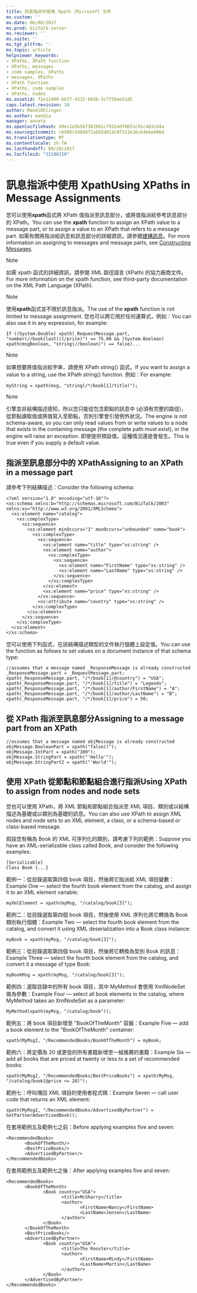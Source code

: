 ```yaml
---
title: 訊息指派中使用 Xpath |Microsoft 文件
ms.custom: ''
ms.date: 06/08/2017
ms.prod: biztalk-server
ms.reviewer: ''
ms.suite: ''
ms.tgt_pltfrm: ''
ms.topic: article
helpviewer_keywords:
- XPaths, XPath function
- XPaths, messages
- code samples, XPaths
- messages, XPaths
- XPath function
- XPaths, code samples
- XPaths, nodes
ms.assetid: f2e12409-bb77-4315-b03b-5c7736ae51d5
caps.latest.revision: 10
author: MandiOhlinger
ms.author: mandia
manager: anneta
ms.openlocfilehash: d9ec1e5b56f382601c79324df8651c91c483cb4a
ms.sourcegitcommit: cb908c540d8f1a692d01dc8f313e16cb4b4e696d
ms.translationtype: MT
ms.contentlocale: zh-TW
ms.lasthandoff: 09/20/2017
ms.locfileid: "22288110"
---
```

# <a name="using-xpaths-in-message-assignments"></a><span data-ttu-id="acc56-102">訊息指派中使用 Xpath</span><span class="sxs-lookup"><span data-stu-id="acc56-102">Using XPaths in Message Assignments</span></span>
<span data-ttu-id="acc56-103">您可以使用**xpath**函式將 XPath 值指派至訊息部分，或將值指派給參考訊息部分的 XPath。</span><span class="sxs-lookup"><span data-stu-id="acc56-103">You can use the **xpath** function to assign an XPath value to a message part, or to assign a value to an XPath that refers to a message part.</span></span> <span data-ttu-id="acc56-104">如需有關將指派給訊息和訊息部分的詳細資訊，請參閱[建構訊息](../core/constructing-messages.md)。</span><span class="sxs-lookup"><span data-stu-id="acc56-104">For more information on assigning to messages and message parts, see [Constructing Messages](../core/constructing-messages.md).</span></span>  
  
> [!NOTE]
>  <span data-ttu-id="acc56-105">如需 xpath 函式的詳細資訊，請參閱 XML 路徑語言 (XPath) 的協力廠商文件。</span><span class="sxs-lookup"><span data-stu-id="acc56-105">For more information on the xpath function, see third-party documentation on the XML Path Language (XPath).</span></span>  
  
> [!NOTE]
>  <span data-ttu-id="acc56-106">使用**xpath**函式並不限於訊息指派。</span><span class="sxs-lookup"><span data-stu-id="acc56-106">The use of the **xpath** function is not limited to message assignment.</span></span> <span data-ttu-id="acc56-107">您也可以將它用於任何運算式，例如：</span><span class="sxs-lookup"><span data-stu-id="acc56-107">You can also use it in any expression, for example:</span></span>  
  
```  
If ((System.Double) xpath(_RequestMessage.part, "number(//book[last()]/price)") == 75.00 && (System.Boolean) xpath(msgBoolean, "string(//boolean)") == false)...  
```  
  
> [!NOTE]
>  <span data-ttu-id="acc56-108">如果想要將值指派給字串，請使用 XPath string() 函式。</span><span class="sxs-lookup"><span data-stu-id="acc56-108">If you want to assign a value to a string, use the XPath string() function.</span></span> <span data-ttu-id="acc56-109">例如：</span><span class="sxs-lookup"><span data-stu-id="acc56-109">For example:</span></span>  
  
```  
myString = xpath(msg, "string(/*/book[1]/title)");  
```  
  
> [!NOTE]
>  <span data-ttu-id="acc56-110">引擎並非結構描述感知，所以您只能從包含節點的訊息中 (必須有完整的路徑)，從節點讀取值或將值寫入至節點，否則引擎會引發例外狀況。</span><span class="sxs-lookup"><span data-stu-id="acc56-110">The engine is not schema-aware, so you can only read values from or write values to a node that exists in the containing message (the complete path must exist), or the engine will raise an exception.</span></span> <span data-ttu-id="acc56-111">即使提供預設值，這種情況還是會發生。</span><span class="sxs-lookup"><span data-stu-id="acc56-111">This is true even if you supply a default value.</span></span>  
  
## <a name="assigning-to-an-xpath-in-a-message-part"></a><span data-ttu-id="acc56-112">指派至訊息部分中的 XPath</span><span class="sxs-lookup"><span data-stu-id="acc56-112">Assigning to an XPath in a message part</span></span>  
 <span data-ttu-id="acc56-113">請參考下列結構描述：</span><span class="sxs-lookup"><span data-stu-id="acc56-113">Consider the following schema:</span></span>  
  
```  
<?xml version="1.0" encoding="utf-16"?>  
<xs:schema xmlns:b="http://schemas.microsoft.com/BizTalk/2003" xmlns:xs="http://www.w3.org/2001/XMLSchema">  
  <xs:element name="catalog">  
    <xs:complexType>  
      <xs:sequence>  
        <xs:element minOccurs="1" maxOccurs="unbounded" name="book">  
          <xs:complexType>  
            <xs:sequence>  
              <xs:element name="title" type="xs:string" />  
              <xs:element name="author">  
                <xs:complexType>  
                  <xs:sequence>  
                    <xs:element name="FirstName" type="xs:string" />  
                    <xs:element name="LastName" type="xs:string" />  
                  </xs:sequence>  
                </xs:complexType>  
              </xs:element>  
              <xs:element name="price" type="xs:string" />  
            </xs:sequence>  
            <xs:attribute name="country" type="xs:string" />  
          </xs:complexType>  
        </xs:element>  
      </xs:sequence>  
    </xs:complexType>  
  </xs:element>  
</xs:schema>  
```  
  
 <span data-ttu-id="acc56-114">您可以使用下列函式，在該結構描述類型的文件執行個體上設定值。</span><span class="sxs-lookup"><span data-stu-id="acc56-114">You can use the  function as follows to set values on a document instance of that schema type:</span></span>  
  
```  
//assumes that a message named _ResponseMessage is already constructed  
_ResponseMessage.part = _RequestMessage.part;  
xpath(_ResponseMessage.part, "/*/book[1]/@country") = "USA";  
xpath(_ResponseMessage.part, "/*/book[1]/title") = "Legends";  
xpath(_ResponseMessage.part, "/*/book[1]/author/FirstName") = "A";  
xpath(_ResponseMessage.part, "/*/book[1]/author/LastName") = "B";  
xpath(_ResponseMessage.part, "/*/book[1]/price") = 50;  
```  
  
## <a name="assigning-to-a-message-part-from-an-xpath"></a><span data-ttu-id="acc56-115">從 XPath 指派至訊息部分</span><span class="sxs-lookup"><span data-stu-id="acc56-115">Assigning to a message part from an XPath</span></span>  
  
```  
//assumes that a message named objMessage is already constructed  
objMessage.BooleanPart = xpath("false()");  
objMessage.IntPart = xpath("100");  
objMessage.StringPart = xpath("'Hello'");  
objMessage.StringPart2 = xpath("'World'");  
```  
  
## <a name="using-xpath-to-assign-from-nodes-and-node-sets"></a><span data-ttu-id="acc56-116">使用 XPath 從節點和節點組合進行指派</span><span class="sxs-lookup"><span data-stu-id="acc56-116">Using XPath to assign from nodes and node sets</span></span>  
 <span data-ttu-id="acc56-117">您也可以使用 XPath，將 XML 節點和節點組合指派至 XML 項目、類別或以結構描述為基礎或以類別為基礎的訊息。</span><span class="sxs-lookup"><span data-stu-id="acc56-117">You can also use XPath to assign XML nodes and node sets to an XML element, a class, or a schema-based or class-based message.</span></span>  
  
 <span data-ttu-id="acc56-118">假設您有稱為 Book 的 XML 可序列化的類別，請考慮下列的範例：</span><span class="sxs-lookup"><span data-stu-id="acc56-118">Suppose you have an XML-serializable class called Book, and consider the following examples:</span></span>  
  
```  
[Serializable]  
Class Book {...}  
```  
  
 <span data-ttu-id="acc56-119">範例一：從目錄選取第四個 book 項目，然後將它指派給 XML 項目變數：</span><span class="sxs-lookup"><span data-stu-id="acc56-119">Example One — select the fourth book element from the catalog, and assign it to an XML element variable:</span></span>  
  
```  
myXmlElement = xpath(myMsg, "/catalog/book[3]");  
```  
  
 <span data-ttu-id="acc56-120">範例二：從目錄選取第四個 book 項目，然後使用 XML 序列化將它轉換為 Book 類別執行個體：</span><span class="sxs-lookup"><span data-stu-id="acc56-120">Example Two — select the fourth book element from the catalog, and convert it using XML deserialization into a Book class instance:</span></span>  
  
```  
myBook = xpath(myMsg, "/catalog/book[3]");  
```  
  
 <span data-ttu-id="acc56-121">範例三：從目錄選取第四個 book 項目，然後將它轉換為型別 Book 的訊息：</span><span class="sxs-lookup"><span data-stu-id="acc56-121">Example Three — select the fourth book element from the catalog, and convert it a message of type Book:</span></span>  
  
```  
myBookMsg = xpath(myMsg, "/catalog/book[3]");  
```  
  
 <span data-ttu-id="acc56-122">範例四：選取目錄中的所有 book 項目，其中 MyMethod 會使用 XmlNodeSet 做為參數：</span><span class="sxs-lookup"><span data-stu-id="acc56-122">Example Four — select all book elements in the catalog, where MyMethod takes an XmlNodeSet as a parameter:</span></span>  
  
```  
MyMethod(xpath(myMsg, "/catalog/book"));  
```  
  
 <span data-ttu-id="acc56-123">範例五：將 book 項目新增至 "BookOfTheMonth" 容器：</span><span class="sxs-lookup"><span data-stu-id="acc56-123">Example Five — add a book element to the "BookOfTheMonth" container:</span></span>  
  
```  
xpath(MyMsg2, "/RecommendedBooks/BookOfTheMonth") = myBook;  
```  
  
 <span data-ttu-id="acc56-124">範例六：將定價為 20 或更低的所有書籍新增至一組推薦的書籍：</span><span class="sxs-lookup"><span data-stu-id="acc56-124">Example Six — add all books that are priced at twenty or less to a set of recommended books:</span></span>  
  
```  
xpath(MyMsg2, "/RecommendedBooks/BestPriceBooks") = xpath(MyMsg, "/catalog/book[@price <= 20]");  
```  
  
 <span data-ttu-id="acc56-125">範例七：呼叫傳回 XML 項目的使用者程式碼：</span><span class="sxs-lookup"><span data-stu-id="acc56-125">Example Seven — call user code that returns an XML element:</span></span>  
  
```  
xpath(MyMsg2, "/RecommendedBooks/AdvertisedByPartner") = GetPartnerAdvertisedBook();  
```  
  
 <span data-ttu-id="acc56-126">在套用範例五及範例七之前：</span><span class="sxs-lookup"><span data-stu-id="acc56-126">Before applying examples five and seven:</span></span>  
  
```  
<RecommendedBooks>  
       <BookOfTheMonth/>  
       <BestPriceBooks/>  
       <AdvertisedByPartner/>  
</RecommendedBooks>  
```  
  
 <span data-ttu-id="acc56-127">在套用範例五及範例七之後：</span><span class="sxs-lookup"><span data-stu-id="acc56-127">After applying examples five and seven:</span></span>  
  
```  
<RecommendedBooks>  
       <BookOfTheMonth>  
              <Book country="USA">  
                     <title>McSharry</title>  
                     <author>  
                            <FirstName>Nancy</FirstName>  
                            <LastName>Jensen</LastName>  
                     </author>  
              </Book>  
       </BookOfTheMonth>  
       <BestPriceBooks/>  
       <AdvertisedByPartner>  
              <Book country="USA">  
                     <title>The Rooster</title>  
                     <author>  
                            <FirstName>Mindy</FirstName>  
                            <LastName>Martin</LastName>  
                     </author>  
              </Book>  
       </AdvertisedByPartner>  
</RecommendedBooks>  
```